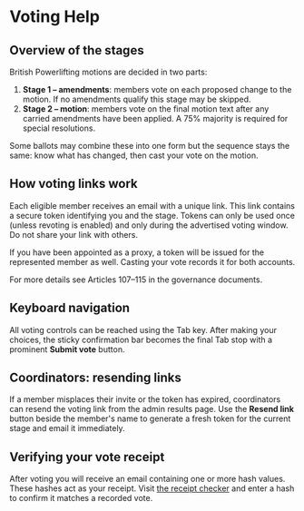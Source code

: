 # Voting Help

## Overview of the stages

British Powerlifting motions are decided in two parts:

1. **Stage 1 – amendments**: members vote on each proposed change to the motion. If no amendments qualify this stage may be skipped.
2. **Stage 2 – motion**: members vote on the final motion text after any carried amendments have been applied. A 75% majority is required for special resolutions.

Some ballots may combine these into one form but the sequence stays the same: know what has changed, then cast your vote on the motion.

## How voting links work

Each eligible member receives an email with a unique link. This link contains a secure token identifying you and the stage. Tokens can only be used once (unless revoting is enabled) and only during the advertised voting window. Do not share your link with others.

If you have been appointed as a proxy, a token will be issued for the represented member as well. Casting your vote records it for both accounts.

For more details see Articles 107–115 in the governance documents.

## Keyboard navigation

All voting controls can be reached using the Tab key. After making your choices, the sticky confirmation bar becomes the final Tab stop with a prominent **Submit vote** button.

## Coordinators: resending links

If a member misplaces their invite or the token has expired, coordinators can resend the voting link from the admin results page. Use the **Resend link** button beside the member's name to generate a fresh token for the current stage and email it immediately.

## Verifying your vote receipt

After voting you will receive an email containing one or more hash values. These hashes act as your receipt. Visit [the receipt checker](/vote/verify-receipt) and enter a hash to confirm it matches a recorded vote.
